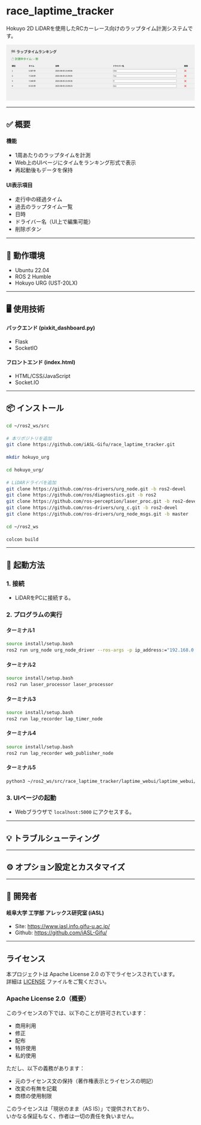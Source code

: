 # race_laptime_tracker

Hokuyo 2D LiDARを使用したRCカーレース向けのラップタイム計測システムです。

![画面](doc/screen.png)

---

## ✅ 概要

#### 機能
- 1周あたりのラップタイムを計測
- Web上のUIページにタイムをランキング形式で表示
- 再起動後もデータを保持
#### UI表示項目
- 走行中の経過タイム
- 過去のラップタイム一覧
- 日時
- ドライバー名（UI上で編集可能）
- 削除ボタン

---

## 🔧 動作環境

- Ubuntu 22.04
- ROS 2 Humble
- Hokuyo URG (UST-20LX)

---

## 🖥️ 使用技術

#### バックエンド (pixkit_dashboard.py)
- Flask
- SocketIO
#### フロントエンド (index.html)
- HTML/CSS/JavaScript
- Socket.IO

---

## 📦 インストール

```bash
cd ~/ros2_ws/src

# 本リポジトリを追加
git clone https://github.com/iASL-Gifu/race_laptime_tracker.git

mkdir hokuyo_urg

cd hokuyo_urg/

# LiDARドライバを追加
git clone https://github.com/ros-drivers/urg_node.git -b ros2-devel
git clone https://github.com/ros/diagnostics.git -b ros2
git clone https://github.com/ros-perception/laser_proc.git -b ros2-devel
git clone https://github.com/ros-drivers/urg_c.git -b ros2-devel
git clone https://github.com/ros-drivers/urg_node_msgs.git -b master

cd ~/ros2_ws

colcon build
```

---

## 🚀 起動方法

### 1. 接続
- LiDARをPCに接続する。

### 2. プログラムの実行
#### ターミナル1
```bash
source install/setup.bash
ros2 run urg_node urg_node_driver --ros-args -p ip_address:="192.168.0.10"
```
#### ターミナル2
```bash
source install/setup.bash
ros2 run laser_processor laser_processor
```
#### ターミナル3
```bash
source install/setup.bash
ros2 run lap_recorder lap_timer_node
```
#### ターミナル4
```bash
source install/setup.bash
ros2 run lap_recorder web_publisher_node
```
#### ターミナル5
```bash
python3 ~/ros2_ws/src/race_laptime_tracker/laptime_webui/laptime_webui/app.py
```

### 3. UIページの起動
- Webブラウザで `localhost:5000` にアクセスする。

---

## 💡 トラブルシューティング



---

## ⚙ オプション設定とカスタマイズ



---

## 👤 開発者

#### 岐阜大学 工学部 アレックス研究室 (iASL)
- Site: https://www.iasl.info.gifu-u.ac.jp/  
- Github: https://github.com/iASL-Gifu/

---

## ライセンス

本プロジェクトは Apache License 2.0 の下でライセンスされています。  
詳細は [LICENSE](./LICENSE) ファイルをご覧ください。

### Apache License 2.0（概要）

このライセンスの下では、以下のことが許可されています：

- 商用利用
- 修正
- 配布
- 特許使用
- 私的使用

ただし、以下の義務があります：

- 元のライセンス文の保持（著作権表示とライセンスの明記）
- 改変の有無を記載
- 商標の使用制限

このライセンスは「現状のまま（AS IS）」で提供されており、  
いかなる保証もなく、作者は一切の責任を負いません。

